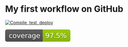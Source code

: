 # My first workflow on GitHub

[![Compile, test, deploy](https://github.com/MarcusKhooLK/vtt_workflow/actions/workflows/main.yaml/badge.svg)](https://github.com/MarcusKhooLK/vtt_workflow/actions/workflows/main.yaml)

![Coverage](.github/badges/jacoco.svg)
